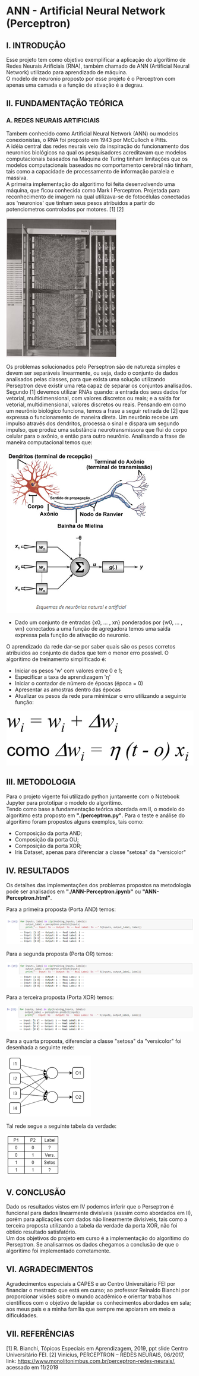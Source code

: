 # ANN - Artificial Neural Network (Perceptron) #

## I.	 INTRODUÇÃO ##
Esse projeto tem como objetivo exemplificar a aplicação do algorítimo de Redes Neurais Arificiais (RNA), também chamado 
de ANN (Artificial Neural Network) utilizado para aprendizado de máquina.<br>
O modelo de neuronio proposto por esse projeto é o Perceptron com apenas uma camada e a função de ativação é a degrau.

## II.	FUNDAMENTAÇÃO TEÓRICA ##

### A.	REDES NEURAIS ARTIFICIAIS ###
Tambem conhecido como Artificial Neural Network (ANN) ou modelos conexionistas, o RNA foi proposto em 1943 por McCulloch e Pitts.<br>
A idéia central das redes neurais veio da inspiração do funcionamento dos neuronios biológicos na qual os pesquisadores
acreditavam que modelos computacionais baseados na Máquina de Turing tinham limitações que os modelos computacionais baseados
no comportamento cerebral não tinham, tais como a capacidade de processamento de informação paralela e massiva.<br>
A primeira implementação do algoritimo foi feita desenvolvendo uma máquina, que ficou conhecida como Mark I Perceptron.
Projetada para reconhecimento de imagem na qual utilizava-se de fotocélulas conectadas aos 'neuronios' que tinham seus 
pesos atribuidos a partir do potenciometros controlados por motores. [1] [2]<br>

![Alt text](images/ann-mark.png?)

Os problemas solucionados pelo Perseptron são de natureza simples e devem ser separáveis linearmente, ou seja, dado o conjunto
de dados analisados pelas classes, para que exista uma solução utilizando Perseptron deve existir uma reta capaz de separar
os conjuntos analisados.<br>
Segundo [1] devemos utilizar RNAs quando: a entrada dos seus dados for vetorial, multidimensional, com valores discretos 
ou reais; e a saída for vetorial, multidimensional, valores discretos ou reais.
Pensando em como um neurônio biológico funciona, temos a frase a seguir retirada de [2] que expressa o funcionamento de
maneira direta. Um neurônio recebe um impulso através dos dendritos, processa o sinal e dispara um segundo impulso, que
produz uma substância neurotransmissora que flui do corpo celular para o axônio, e então para outro neurônio.
Analisando a frase de maneira computacional temos que:

![Alt text](images/ann-image-01.png?)

* Dado um conjunto de entradas {x0, ... , xn} ponderados por {w0, ... , wn} conectados a uma função de agregadora temos uma
saída expressa pela função de ativação do neuronio.

O aprendizado da rede dar-se por saber quais são os pesos corretos atribuidos ao conjunto de dados que tem o menor erro
possível.
O algoritimo de treinamento simplificado é:
* Iniciar os pesos 'w' com valores entre 0 e 1;
* Especificar a taxa de aprendizagem 'η'
* Iniciar o contador de número de épocas (época = 0)
* Apresentar as amostras dentro das épocas
* Atualizar os pesos da rede para minimizar o erro utilizando a seguinte função:

![Alt text](images/ann-func-01.png?)

## III.	METODOLOGIA ##
Para o projeto vigente foi utilizado python juntamente com o Notebook Jupyter para prototipar o modelo do
algorítimo.<br>
Tendo como base a fundamentação teórica abordada em II, o modelo do algorítimo esta proposto em <b>"./perceptron.py"</b>.
Para o teste e análise do algorítimo foram propostos alguns exemplos, tais como:<br>
* Composição da porta AND;
* Composição da porta OU;
* Composição da porta XOR;
* Iris Dataset, apenas para diferenciar a classe "setosa" da "versicolor"

## IV. RESULTADOS ##
Os detalhes das implementações dos problemas propostos na metodologia pode ser analisados em <b>"./ANN-Perceptron.ipynb"</b> 
ou <b>"ANN-Perceptron.html"</b>.<br>

Para a primeira proposta (Porta AND) temos:

![Alt text](images/ann-p-example01.png?)

Para a segunda proposta (Porta OR) temos:

![Alt text](images/ann-p-example02.png?)

Para a terceira proposta (Porta XOR) temos:

![Alt text](images/ann-p-example03.png?)

Para a quarta proposta, diferenciar a classe "setosa" da "versicolor" foi desenhada a seguinte rede:

![Alt text](images/ann-p-iris_rede.png?)

Tal rede segue a seguinte tabela da verdade:

![Alt text](images/ann-p-iris_tabela.png?)

## V. CONCLUSÃO ##
Dado os resultados vistos em IV podemos inferir que o Perseptron é funcional para dados linearmente divisíveis (asssim
como abordados em II), porém para aplicações com dados não linearmente divisiveis, tais como a terceira proposta utilizando
a tabela da verdade da porta XOR, não foi obtido resultado satisfatório.<br>
Um dos objetivos do projeto em curso é a implementação do algorítimo do Perseptron. Se analisarmos os dados chegamos a
conclusão de que o algorítimo foi implementado corretamente.

## VI. AGRADECIMENTOS ##

Agradecimentos especiais a CAPES e ao Centro Universitário FEI por financiar o mestrado que está em curso; 
ao professor Reinaldo Bianchi por proporcionar visões sobre o mundo acadêmico e orientar trabalhos científicos 
com o objetivo de lapidar os conhecimentos abordados em sala; aos meus pais e a minha família que sempre me 
apoiaram em meio a dificuldades.

## VII. REFERÊNCIAS ##

[1]	R. Bianchi, Tópicos Especiais em Aprendizagem, 2019, ppt slide Centro Universitário FEI.
[2] Vinicius, PERCEPTRON – REDES NEURAIS, 06/2017, link: https://www.monolitonimbus.com.br/perceptron-redes-neurais/, acessado em 11/2019